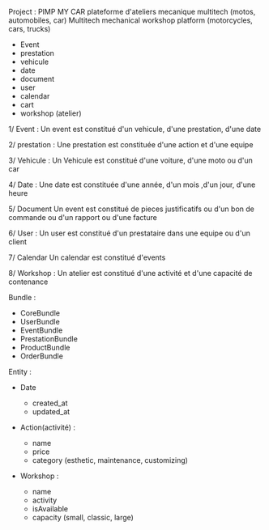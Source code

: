 Project : PIMP MY CAR
	plateforme d'ateliers mecanique multitech (motos, automobiles, car) 
	Multitech mechanical workshop platform (motorcycles, cars, trucks)	

- Event
- prestation
- vehicule
- date
- document
- user
- calendar
- cart
- workshop (atelier)

1/ Event : 
Un event est constitué d'un vehicule, d'une prestation, d'une date

2/ prestation :
Une prestation est constituée d'une action et d'une equipe

3/ Vehicule : 
Un Vehicule est constitué d'une voiture, d'une moto ou d'un car

4/ Date : 
Une date est constituée d'une année, d'un mois ,d'un jour, d'une heure

5/ Document
Un event est constitué de pieces justificatifs ou d'un bon de commande ou d'un rapport ou d'une facture 

6/ User : 
Un user est constitué d'un prestataire dans une equipe ou d'un client

7/ Calendar
Un calendar est constitué d'events

8/ Workshop :
Un atelier est constitué d'une activité et d'une capacité de contenance


Bundle : 
- CoreBundle
- UserBundle
- EventBundle
- PrestationBundle
- ProductBundle
- OrderBundle



Entity : 
- Date
    - created_at
    - updated_at
    
- Action(activité) : 
    - name
    - price
    - category (esthetic, maintenance, customizing)
    
- Workshop :
    - name
    - activity
    - isAvailable 
    - capacity (small, classic, large)

